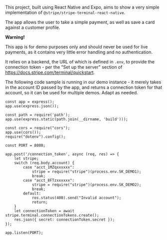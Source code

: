 This project, built using React Native and Expo, aims to show a very simple implementation of `@stripe/stripe-terminal-react-native`.

The app allows the user to take a simple payment, as well as save a card against a customer profile.

**Warning!**

This app is for demo purposes only and should never be used for live payments, as it contains very little error handling and no authentication.

It relies on a backend, the URL of which is defined in `.env`, to provide the connection token - per the "Set up the server" section of https://docs.stripe.com/terminal/quickstart.

The following code sample is running in our demo instance - it merely takes in the account ID passed by the app, and returns a connection token for that account, so it can be used for multiple demos. Adapt as needed.

```const express = require("express");
const app = express();
app.use(express.json());

const path = require('path');
app.use(express.static(path.join(__dirname, 'build')));

const cors = require("cors");
app.use(cors());
require("dotenv").config();

const PORT = 8080;

app.post('/connection_token', async (req, res) => {
    let stripe;
    switch (req.body.account) {
        case "acct_1MZqxxxxxx":
            stripe = require("stripe")(process.env.SK_DEMO1);
            break;
        case "acct_8FTzxxxxxx":
            stripe = require("stripe")(process.env.SK_DEMO2);
            break;
        default:
            res.status(400).send("Invalid account");
            return;
    }
    let connectionToken = await stripe.terminal.connectionTokens.create();
    res.json({ secret: connectionToken.secret });
});

app.listen(PORT);